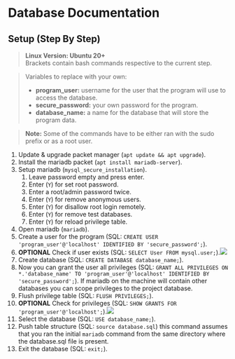 # Database Documentation


## Setup (Step By Step)
>**Linux Version: Ubuntu 20+**  
>Brackets contain bash commands respective to the current step.

>Variables to replace with your own:
> - **program_user:** username for the user that the program will use to access the database. 
> - **secure_password:** your own password for the program. 
> - **database_name:** a name for the database that will store the program data. 


>**Note:** Some of the commands have to be either ran with the sudo prefix or as a root user.
1. Update & upgrade packet manager (`apt update && apt upgrade`).
2. Install the mariadb packet (`apt install mariadb-server`).
3. Setup mariadb (`mysql_secure_installation`).
    1. Leave password empty and press enter.
    2. Enter (`Y`) for set root password.
    3. Enter a root/admin password twice.
    4. Enter (`Y`) for remove anonymous users.
    5. Enter (`Y`) for disallow root login remotely.
    6. Enter (`Y`) for remove test databases.
    7. Enter (`Y`) for reload privilege table.
4. Open mariadb (`mariadb`).
5. Create a user for the program (SQL: `CREATE USER 'program_user'@'localhost' IDENTIFIED BY 'secure_password';`).
6. **OPTIONAL** Check if user exists (SQL: `SELECT User FROM mysql.user;`).![][img1]
7. Create database (SQL: `CREATE DATABASE database_name;`).
8. Now you can grant the user all privileges (SQL: `GRANT ALL PRIVILEGES ON *.'database_name' TO 'program_user'@'localhost' IDENTIFIED BY 'secure_password';`). If mariadb on the machine will contain other databases you can scope privileges to the project database.
9. Flush privilege table (SQL: `FLUSH PRIVILEGES;`).
10. **OPTIONAL** Check for privileges (SQL: `SHOW GRANTS FOR 'program_user'@'localhost';`).![][img2]
11. Select the database (SQL: `USE database_name;`).
12. Push table structure (SQL: `source database.sql`) this command assumes that you ran the initial `mariadb` command from the same directory where the database.sql file is present.
13. Exit the database (SQL: `exit;`).

[img1]: database_doc_img1.png
[img2]: database_doc_img2.png